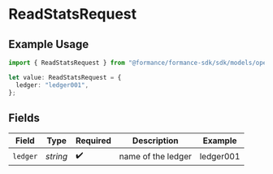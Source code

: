 # ReadStatsRequest

## Example Usage

```typescript
import { ReadStatsRequest } from "@formance/formance-sdk/sdk/models/operations";

let value: ReadStatsRequest = {
  ledger: "ledger001",
};
```

## Fields

| Field              | Type               | Required           | Description        | Example            |
| ------------------ | ------------------ | ------------------ | ------------------ | ------------------ |
| `ledger`           | *string*           | :heavy_check_mark: | name of the ledger | ledger001          |